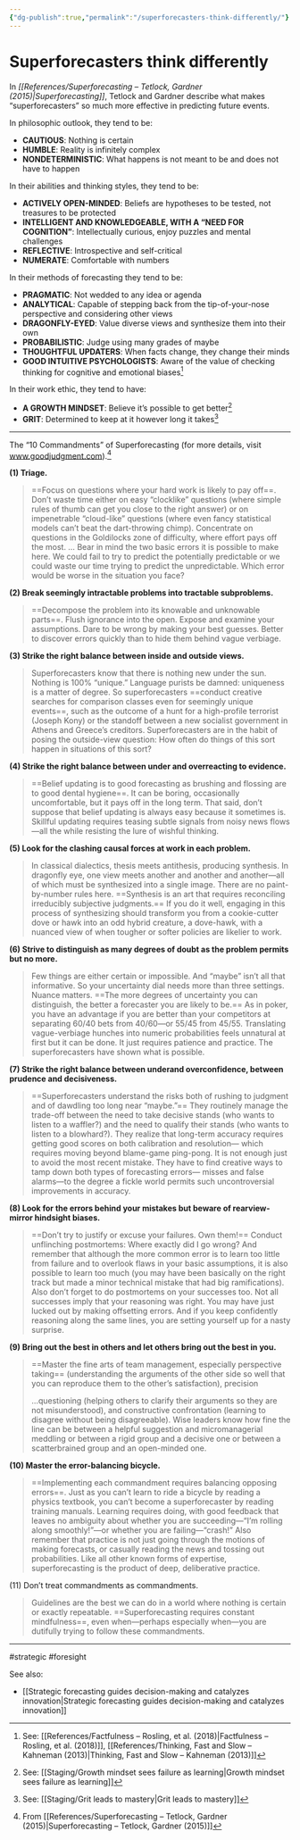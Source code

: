```yaml
---
{"dg-publish":true,"permalink":"/superforecasters-think-differently/"}
---
```


# Superforecasters think differently

In *[[References/Superforecasting – Tetlock, Gardner (2015)\|Superforecasting]]*, Tetlock and Gardner describe what makes “superforecasters” so much more effective in predicting future events.

In philosophic outlook, they tend to be: 
- **CAUTIOUS**: Nothing is certain 
- **HUMBLE**: Reality is infinitely complex 
- **NONDETERMINISTIC**: What happens is not meant to be and does not have to happen

In their abilities and thinking styles, they tend to be: 
- **ACTIVELY OPEN-MINDED**: Beliefs are hypotheses to be tested, not treasures to be protected 
- **INTELLIGENT AND KNOWLEDGEABLE, WITH A “NEED FOR COGNITION”**: Intellectually curious, enjoy puzzles and mental challenges 
- **REFLECTIVE**: Introspective and self-critical 
- **NUMERATE**: Comfortable with numbers

In their methods of forecasting they tend to be: 
- **PRAGMATIC**: Not wedded to any idea or agenda 
- **ANALYTICAL**: Capable of stepping back from the tip-of-your-nose perspective and considering other views 
- **DRAGONFLY-EYED**: Value diverse views and synthesize them into their own 
- **PROBABILISTIC**: Judge using many grades of maybe 
- **THOUGHTFUL UPDATERS**: When facts change, they change their minds 
- **GOOD INTUITIVE PSYCHOLOGISTS**: Aware of the value of checking thinking for cognitive and emotional biases[^1]

In their work ethic, they tend to have: 
- **A GROWTH MINDSET**: Believe it’s possible to get better[^2]
- **GRIT**: Determined to keep at it however long it takes[^3]

---

The “10 Commandments” of Superforecasting (for more details, visit www.goodjudgment.com).[^4]

**(1) Triage.**

> ==Focus on questions where your hard work is likely to pay off==. Don’t waste time either on easy “clocklike” questions (where simple rules of thumb can get you close to the right answer) or on impenetrable “cloud-like” questions (where even fancy statistical models can’t beat the dart-throwing chimp). Concentrate on questions in the Goldilocks zone of difficulty, where effort pays off the most.
> …
> Bear in mind the two basic errors it is possible to make here. We could fail to try to predict the potentially predictable or we could waste our time trying to predict the unpredictable. Which error would be worse in the situation you face?

**(2) Break seemingly intractable problems into tractable subproblems.**

> ==Decompose the problem into its knowable and unknowable parts==. Flush ignorance into the open. Expose and examine your assumptions. Dare to be wrong by making your best guesses. Better to discover errors quickly than to hide them behind vague verbiage.

**(3) Strike the right balance between inside and outside views.**

> Superforecasters know that there is nothing new under the sun. Nothing is 100% “unique.” Language purists be damned: uniqueness is a matter of degree. So superforecasters ==conduct creative searches for comparison classes even for seemingly unique events==, such as the outcome of a hunt for a high-profile terrorist (Joseph Kony) or the standoff between a new socialist government in Athens and Greece’s creditors. Superforecasters are in the habit of posing the outside-view question: How often do things of this sort happen in situations of this sort?

**(4) Strike the right balance between under and overreacting to evidence.**

> ==Belief updating is to good forecasting as brushing and flossing are to good dental hygiene==. It can be boring, occasionally uncomfortable, but it pays off in the long term. That said, don’t suppose that belief updating is always easy because it sometimes is. Skillful updating requires teasing subtle signals from noisy news flows—all the while resisting the lure of wishful thinking.

**(5) Look for the clashing causal forces at work in each problem.**

> In classical dialectics, thesis meets antithesis, producing synthesis. In dragonfly eye, one view meets another and another and another—all of which must be synthesized into a single image. There are no paint-by-number rules here. ==Synthesis is an art that requires reconciling irreducibly subjective judgments.== If you do it well, engaging in this process of synthesizing should transform you from a cookie-cutter dove or hawk into an odd hybrid creature, a dove-hawk, with a nuanced view of when tougher or softer policies are likelier to work. 

**(6) Strive to distinguish as many degrees of doubt as the problem permits but no more.**

> Few things are either certain or impossible. And “maybe” isn’t all that informative. So your uncertainty dial needs more than three settings. Nuance matters. ==The more degrees of uncertainty you can distinguish, the better a forecaster you are likely to be.== As in poker, you have an advantage if you are better than your competitors at separating 60/40 bets from 40/60—or 55/45 from 45/55. Translating vague-verbiage hunches into numeric probabilities feels unnatural at first but it can be done. It just requires patience and practice. The superforecasters have shown what is possible.

**(7) Strike the right balance between underand overconfidence, between prudence and decisiveness.**

> ==Superforecasters understand the risks both of rushing to judgment and of dawdling too long near “maybe.”== They routinely manage the trade-off between the need to take decisive stands (who wants to listen to a waffler?) and the need to qualify their stands (who wants to listen to a blowhard?). They realize that long-term accuracy requires getting good scores on both calibration and resolution— which requires moving beyond blame-game ping-pong. It is not enough just to avoid the most recent mistake. They have to find creative ways to tamp down both types of forecasting errors— misses and false alarms—to the degree a fickle world permits such uncontroversial improvements in accuracy.

**(8) Look for the errors behind your mistakes but beware of rearview-mirror hindsight biases.**

> ==Don’t try to justify or excuse your failures. Own them!== Conduct unflinching postmortems: Where exactly did I go wrong? And remember that although the more common error is to learn too little from failure and to overlook flaws in your basic assumptions, it is also possible to learn too much (you may have been basically on the right track but made a minor technical mistake that had big ramifications). Also don’t forget to do postmortems on your successes too. Not all successes imply that your reasoning was right. You may have just lucked out by making offsetting errors. And if you keep confidently reasoning along the same lines, you are setting yourself up for a nasty surprise.

**(9) Bring out the best in others and let others bring out the best in you.**

> ==Master the fine arts of team management, especially perspective taking== (understanding the arguments of the other side so well that you can reproduce them to the other’s satisfaction), precision
> 
> …questioning (helping others to clarify their arguments so they are not misunderstood), and constructive confrontation (learning to disagree without being disagreeable). Wise leaders know how fine the line can be between a helpful suggestion and micromanagerial meddling or between a rigid group and a decisive one or between a scatterbrained group and an open-minded one.

**(10) Master the error-balancing bicycle.**

> ==Implementing each commandment requires balancing opposing errors==. Just as you can’t learn to ride a bicycle by reading a physics textbook, you can’t become a superforecaster by reading training manuals. Learning requires doing, with good feedback that leaves no ambiguity about whether you are succeeding—“I’m rolling along smoothly!”—or whether you are failing—“crash!” Also remember that practice is not just going through the motions of making forecasts, or casually reading the news and tossing out probabilities. Like all other known forms of expertise, superforecasting is the product of deep, deliberative practice.

(11) Don’t treat commandments as commandments.

> Guidelines are the best we can do in a world where nothing is certain or exactly repeatable. ==Superforecasting requires constant mindfulness==, even when—perhaps especially when—you are dutifully trying to follow these commandments.


---
#strategic #foresight 

See also:
- [[Strategic forecasting guides decision-making and catalyzes innovation\|Strategic forecasting guides decision-making and catalyzes innovation]]

[^1]: See: [[References/Factfulness – Rosling, et al. (2018)\|Factfulness – Rosling, et al. (2018)]], [[References/Thinking, Fast and Slow – Kahneman (2013)\|Thinking, Fast and Slow – Kahneman (2013)]]
[^2]: See: [[Staging/Growth mindset sees failure as learning\|Growth mindset sees failure as learning]]
[^3]: See: [[Staging/Grit leads to mastery\|Grit leads to mastery]]
[^4]: From [[References/Superforecasting – Tetlock, Gardner (2015)\|Superforecasting – Tetlock, Gardner (2015)]]
